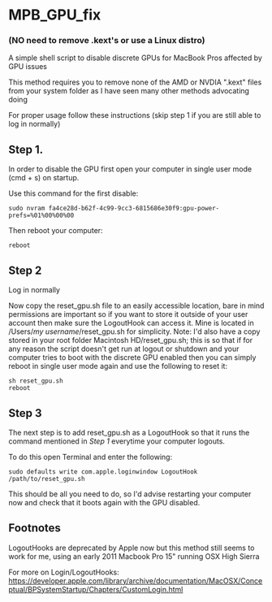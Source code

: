 # MPB_GPU_fix
### (NO need to remove .kext's or use a Linux distro)
A simple shell script to disable discrete GPUs for MacBook Pros affected by GPU issues

This method requires you to remove none of the AMD or NVDIA ".kext" files from your system folder as I have seen many other methods advocating doing

For proper usage follow these instructions (skip step 1 if you are still able to log in normally)

## Step 1.

In order to disable the GPU first open your computer in single user mode (cmd + s) on startup.

Use this command for the first disable:
```
sudo nvram fa4ce28d-b62f-4c99-9cc3-6815686e30f9:gpu-power-prefs=%01%00%00%00
```
Then reboot your computer:
```
reboot
```

## Step 2

Log in normally

Now copy the reset_gpu.sh file to an easily accessible location, bare in mind permissions are important so if you want to store it outside of your user account then make sure the LogoutHook can access it. Mine is located in /Users/*my username*/reset_gpu.sh for simplicity.
Note: I'd also have a copy stored in your root folder Macintosh HD/reset_gpu.sh; this is so that if for any reason the script doesn't get run at logout or shutdown and your computer tries to boot with the discrete GPU enabled then you can simply reboot in single user mode again and use the following to reset it:
```
sh reset_gpu.sh
reboot
```

## Step 3
The next step is to add reset_gpu.sh as a LogoutHook so that it runs the command mentioned in *Step 1* everytime your computer logouts.

To do this open Terminal and enter the following:
```
sudo defaults write com.apple.loginwindow LogoutHook /path/to/reset_gpu.sh
```
This should be all you need to do, so I'd advise restarting your computer now and check that it boots again with the GPU disabled.

## Footnotes
LogoutHooks are deprecated by Apple now but this method still seems to work for me, using an early 2011 Macbook Pro 15" running OSX High Sierra

For more on Login/LogoutHooks:
https://developer.apple.com/library/archive/documentation/MacOSX/Conceptual/BPSystemStartup/Chapters/CustomLogin.html
